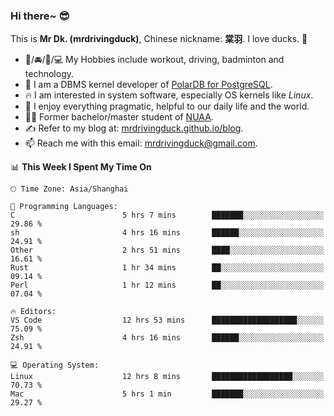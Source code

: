 ### Hi there~ 😎

This is **Mr Dk. (mrdrivingduck)**, Chinese nickname: **棠羽**. I love ducks. 🦆

- 💪/🚘/🏸/💻 My Hobbies include workout, driving, badminton and technology.
- 🍊 I am a DBMS kernel developer of [PolarDB for PostgreSQL](https://github.com/ApsaraDB/PolarDB-for-PostgreSQL).
- 🔥 I am interested in system software, especially OS kernels like *Linux*.
- 🔧 I enjoy everything pragmatic, helpful to our daily life and the world.
- 👨‍🎓 Former bachelor/master student of [NUAA](https://en.wikipedia.org/wiki/Nanjing_University_of_Aeronautics_and_Astronautics).
- ✍ Refer to my blog at: [mrdrivingduck.github.io/blog](https://mrdrivingduck.github.io/blog/).
- 📫 Reach me with this email: [mrdrivingduck@gmail.com](mailto:mrdrivingduck@gmail.com).

<!--START_SECTION:waka-->
📊 **This Week I Spent My Time On** 

```text
🕑︎ Time Zone: Asia/Shanghai

💬 Programming Languages: 
C                        5 hrs 7 mins        ███████░░░░░░░░░░░░░░░░░░   29.86 % 
sh                       4 hrs 16 mins       ██████░░░░░░░░░░░░░░░░░░░   24.91 % 
Other                    2 hrs 51 mins       ████░░░░░░░░░░░░░░░░░░░░░   16.61 % 
Rust                     1 hr 34 mins        ██░░░░░░░░░░░░░░░░░░░░░░░   09.14 % 
Perl                     1 hr 12 mins        ██░░░░░░░░░░░░░░░░░░░░░░░   07.04 % 

🔥 Editors: 
VS Code                  12 hrs 53 mins      ███████████████████░░░░░░   75.09 % 
Zsh                      4 hrs 16 mins       ██████░░░░░░░░░░░░░░░░░░░   24.91 % 

💻 Operating System: 
Linux                    12 hrs 8 mins       ██████████████████░░░░░░░   70.73 % 
Mac                      5 hrs 1 min         ███████░░░░░░░░░░░░░░░░░░   29.27 % 
```


<!--END_SECTION:waka-->

<!-- ![Mr Dk.'s GitHub Stats](https://github-readme-stats.vercel.app/api?username=mrdrivingduck&count_private&show_icons=true&theme=buefy) -->

<!-- ![Most Used Languages](https://github-readme-stats.vercel.app/api/top-langs/?username=mrdrivingduck&exclude_repo=mips32-CPU,snort-tcp-socket&theme=buefy&layout=compact&langs_count=10) -->


<!--
**mrdrivingduck/mrdrivingduck** is a ✨ _special_ ✨ repository because its `README.md` (this file) appears on your GitHub profile.

Here are some ideas to get you started:

- 🔭 I’m currently working on ...
- 🌱 I’m currently learning ...
- 👯 I’m looking to collaborate on ...
- 🤔 I’m looking for help with ...
- 💬 Ask me about ...
- 📫 How to reach me: ...
- 😄 Pronouns: ...
- ⚡ Fun fact: ...
-->

